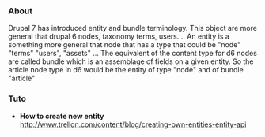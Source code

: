 ### About 
Drupal 7 has introduced entity and bundle terminology. 
This object are more general that drupal 6 nodes, taxonomy terms, users....
An entity is a something more general that node that has a type that could be "node" "terms" "users", "assets" ...
The equivalent of the content type for d6 nodes are called bundle which is an assemblage of fields on a given entity. So the article node type in d6 would be the entity of type "node" and of bundle "article"


### Tuto
* **How to create new entity**   
http://www.trellon.com/content/blog/creating-own-entities-entity-api